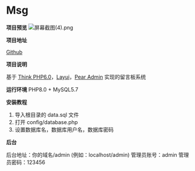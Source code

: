 # Msg

**项目预览**
![屏幕截图(4).png](https://img.cdn.apipost.cn/client/user/1189043/avatar/5d46c0bfb5f09c093207cedd081a80576373ceae8e5d3.png)

**项目地址**

[Github](https://github.com/kaindev8/Msg)

**项目说明**

基于 [Think PHP6.0](https://www.thinkphp.cn/)，[Layui](https://layuion.com/)，[Pear Admin](http://www.pearadmin.com/) 实现的留言板系统

**运行环境**
PHP8.0 + MySQL5.7

**安装教程**

1. 导入根目录的 data.sql 文件
2. 打开 config/database.php
3. 设置数据库名，数据库用户名，数据库密码

**后台**

后台地址：你的域名/admin (例如：localhost/admin)
管理员账号：admin
管理员密码：123456
